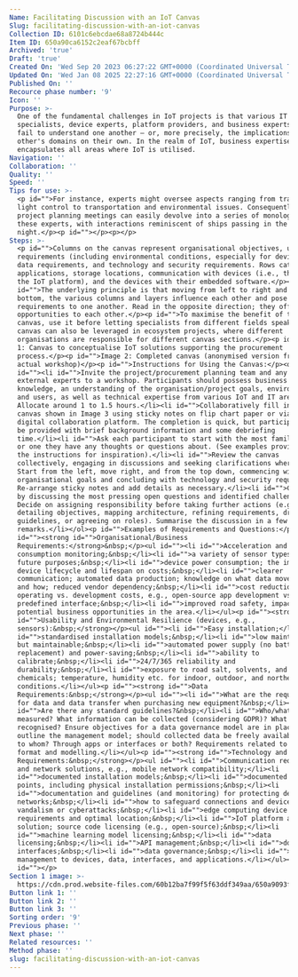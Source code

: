 ```yaml
---
Name: Facilitating Discussion with an IoT Canvas
Slug: facilitating-discussion-with-an-iot-canvas
Collection ID: 6101c6ebcdae68a8724b444c
Item ID: 650a90ca6152c2eaf67bcbff
Archived: 'true'
Draft: 'true'
Created On: 'Wed Sep 20 2023 06:27:22 GMT+0000 (Coordinated Universal Time)'
Updated On: 'Wed Jan 08 2025 22:27:16 GMT+0000 (Coordinated Universal Time)'
Published On: ''
Recource phase number: '9'
Icon: ''
Purpose: >-
  One of the fundamental challenges in IoT projects is that various IT
  specialists, device experts, platform providers, and business experts often
  fail to understand one another – or, more precisely, the implications of each
  other's domains on their own. In the realm of IoT, business expertise
  encapsulates all areas where IoT is utilised.
Navigation: ''
Collaboration: ''
Quality: ''
Speed: ''
Tips for use: >-
  <p id="">For instance, experts might oversee aspects ranging from traffic
  light control to transportation and environmental issues. Consequently,
  project planning meetings can easily devolve into a series of monologues by
  these experts, with interactions reminiscent of ships passing in the
  night.</p><p id="">‍</p><p>‍</p>
Steps: >-
  <p id="">Columns on the canvas represent organisational objectives, usability
  requirements (including environmental conditions, especially for devices),
  data requirements, and technology and security requirements. Rows cater to
  applications, storage locations, communication with devices (i.e., the core of
  the IoT platform), and the devices with their embedded software.</p><p
  id="">The underlying principle is that moving from left to right and top to
  bottom, the various columns and layers influence each other and pose
  requirements to one another. Read in the opposite direction; they offer
  opportunities to each other.</p><p id="">To maximise the benefit of the
  canvas, use it before letting specialists from different fields speak up. The
  canvas can also be leveraged in ecosystem projects, where different
  organisations are responsible for different canvas sections.</p><p id="">Image
  1: Canvas to conceptualise IoT solutions supporting the procurement
  process.</p><p id="">Image 2: Completed canvas (anonymised version from an
  actual workshop)</p><p id="">Instructions for Using the Canvas:</p><ol
  id=""><li id="">Invite the project/procurement planning team and any necessary
  external experts to a workshop. Participants should possess business
  knowledge, an understanding of the organisation/project goals, environment,
  and users, as well as technical expertise from various IoT and IT areas.
  Allocate around 1 to 1.5 hours.</li><li id="">Collaboratively fill in the
  canvas shown in Image 3 using sticky notes on flip chart paper or via a
  digital collaboration platform. The completion is quick, but participants must
  be provided with brief background information and some debriefing
  time.</li><li id="">Ask each participant to start with the most familiar topic
  or one they have any thoughts or questions about. (See examples provided after
  the instructions for inspiration).</li><li id="">Review the canvas
  collectively, engaging in discussions and seeking clarifications where needed.
  Start from the left, move right, and from the top down, commencing with
  organisational goals and concluding with technology and security requirements.
  Re-arrange sticky notes and add details as necessary.</li><li id="">Conclude
  by discussing the most pressing open questions and identified challenges.
  Decide on assigning responsibility before taking further actions (e.g.,
  detailing objectives, mapping architecture, refining requirements, drafting
  guidelines, or agreeing on roles). Summarise the discussion in a few final
  remarks.</li></ol><p id="">Examples of Requirements and Questions:</p><p
  id=""><strong id="">Organisational/Business
  Requirements:</strong>&nbsp;</p><ul id=""><li id="">Acceleration and fuel
  consumption monitoring;&nbsp;</li><li id="">a variety of sensor types for
  future purposes;&nbsp;</li><li id="">device power consumption; the impact of
  device lifecycle and lifespan on costs;&nbsp;</li><li id="">clearer
  communication; automated data production; knowledge on what data moves where
  and how; reduced vendor dependency;&nbsp;</li><li id="">cost reductions:
  operating vs. development costs, e.g., open-source app development vs. using a
  predefined interface;&nbsp;</li><li id="">improved road safety, impact and
  potential business opportunities in the area.</li></ul><p id=""><strong
  id="">Usability and Environmental Resilience (devices, e.g.,
  sensors):&nbsp;</strong></p><ul id=""><li id="">Easy installation;</li><li
  id="">standardised installation models;&nbsp;</li><li id="">low maintenance
  but maintainable;&nbsp;</li><li id="">automated power supply (no battery
  replacement) and power-saving;&nbsp;</li><li id="">ability to
  calibrate;&nbsp;</li><li id="">24/7/365 reliability and
  durability;&nbsp;</li><li id="">exposure to road salt, solvents, and other
  chemicals; temperature, humidity etc. for indoor, outdoor, and northern
  conditions.</li></ul><p id=""><strong id="">Data
  Requirements:&nbsp;</strong></p><ul id=""><li id="">What are the requirements
  for data and data transfer when purchasing new equipment?&nbsp;</li><li
  id="">Are there any standard guidelines?&nbsp;</li><li id="">Who/what is
  measured? What information can be collected (considering GDPR)? What is
  recognised? Ensure objectives for a data governance model are in place and
  outline the management model; should collected data be freely available? And
  to whom? Through apps or interfaces or both? Requirements related to data
  format and modelling.</li></ul><p id=""><strong id="">Technology and Security
  Requirements:&nbsp;</strong></p><ul id=""><li id="">Communication requirements
  and network solutions, e.g., mobile network compatibility;</li><li
  id="">documented installation models;&nbsp;</li><li id="">documented contact
  points, including physical installation permissions;&nbsp;</li><li
  id="">documentation and guidelines (and monitoring) for protecting device
  networks;&nbsp;</li><li id="">how to safeguard connections and devices from
  vandalism or cyberattacks;&nbsp;</li><li id="">edge computing device
  requirements and optimal location;&nbsp;</li><li id="">IoT platform as a SaaS
  solution; source code licensing (e.g., open-source);&nbsp;</li><li
  id="">machine learning model licensing;&nbsp;</li><li id="">data
  licensing;&nbsp;</li><li id="">API management;&nbsp;</li><li id="">documented
  interfaces;&nbsp;</li><li id="">data governance;&nbsp;</li><li id="">access
  management to devices, data, interfaces, and applications.</li></ul><p
  id="">‍</p>
Section 1 image: >-
  https://cdn.prod.website-files.com/60b12ba7f99f5f63ddf349aa/650a9093fdc5045f2b9c8487_apiops%20cycles%20iot%20canvas.png
Button link 1: ''
Button link 2: ''
Button link 3: ''
Sorting order: '9'
Previous phase: ''
Next phase: ''
Related resources: ''
Method phase: ''
slug: facilitating-discussion-with-an-iot-canvas
---
```


